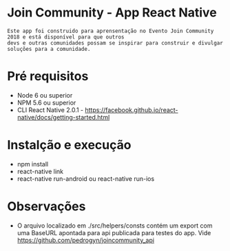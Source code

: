 # Join Community - App React Native
```
Este app foi construido para aprensentação no Evento Join Community 2018 e está disponível para que outros
devs e outras comunidades possam se inspirar para construir e divulgar soluções para a comunidade.
```

# Pré requisitos
- Node 6 ou superior
- NPM 5.6 ou superior
- CLI React Native 2.0.1 - https://facebook.github.io/react-native/docs/getting-started.html


# Instalção e execução

- npm install 
- react-native link
- react-native run-android ou react-native run-ios

# Observações
- O arquivo localizado em ./src/helpers/consts contém um export com uma BaseURL apontada para api publicada para testes do app. Vide https://github.com/pedrogyn/joincommunity_api



